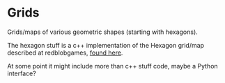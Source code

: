 # Grids

Grids/maps of various geometric shapes (starting with hexagons).

The hexagon stuff is a c++ implementation of the Hexagon grid/map described at redblobgames, [found here](https://www.redblobgames.com/grids/hexagons).

At some point it might include more than c++ stuff code, maybe a Python interface?
